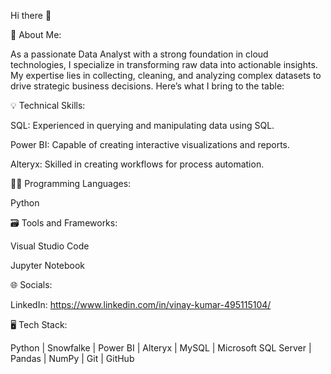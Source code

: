 Hi there 👋

🌟 About Me:

As a passionate Data Analyst with a strong foundation in cloud technologies, I specialize in transforming raw data into actionable insights. My expertise lies in collecting, cleaning, and analyzing complex datasets to drive strategic business decisions. Here’s what I bring to the table:

💡 Technical Skills:

SQL: Experienced in querying and manipulating data using SQL.

Power BI: Capable of creating interactive visualizations and reports.

Alteryx: Skilled in creating workflows for process automation.


👨‍💻 Programming Languages:

Python

🗃️ Tools and Frameworks:

Visual Studio Code

Jupyter Notebook

🌐 Socials:

LinkedIn: https://www.linkedin.com/in/vinay-kumar-495115104/

🖥️ Tech Stack:

Python | Snowfalke | Power BI | Alteryx | MySQL | Microsoft SQL Server | Pandas | NumPy | Git | GitHub

